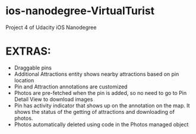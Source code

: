# ios-nanodegree-VirtualTurist
Project 4 of Udacity iOS Nanodegree

# EXTRAS:

- Draggable pins
- Additional Attractions entity shows nearby attractions based on pin location
- Pin and Attraction annotations are customized
- Photos are pre-fetched when the pin is added, so no need to go to Pin Detail View to download images
- Pin has activity indicator that shows up on the annotation on the map. It shows the status of the getting of attractions and downloading of photos. 
- Photos automatically deleted using code in the Photos managed object

